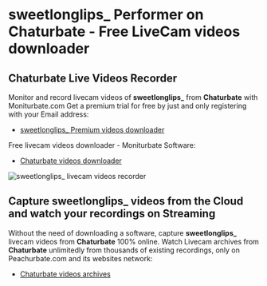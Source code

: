 # sweetlonglips_ Performer on Chaturbate - Free LiveCam videos downloader

## Chaturbate Live Videos Recorder

Monitor and record livecam videos of **sweetlonglips_** from **Chaturbate** with Moniturbate.com
Get a premium trial for free by just and only registering with your Email address:
* [sweetlonglips_ Premium videos downloader](https://moniturbate.com/request-demo-licence-key.html)

Free livecam videos downloader - Moniturbate Software:
* [Chaturbate videos downloader](https://moniturbate.com/moniturbate-download-software.html)

![sweetlonglips_ livecam videos recorder](https://peachurnet.com/templates/moniturbate-software.png)


## Capture sweetlonglips_ videos from the Cloud and watch your recordings on Streaming

Without the need of downloading a software, capture **sweetlonglips_** livecam videos from **Chaturbate** 100% online.
Watch Livecam archives from **Chaturbate** unlimitedly from thousands of existing recordings, only on Peachurbate.com and its websites network:
* [Chaturbate videos archives](https://peachurnet.com/)
